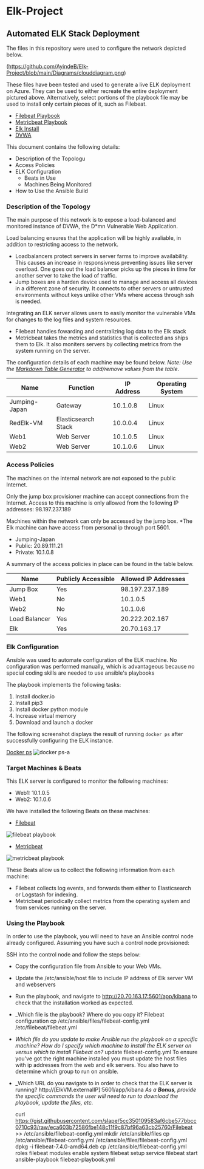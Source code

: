 # Elk-Project
## Automated ELK Stack Deployment

The files in this repository were used to configure the network depicted below.

(https://github.com/AyindeB/Elk-Project/blob/main/Diagrams/clouddiagram.png)

These files have been tested and used to generate a live ELK deployment on Azure. They can be used to either recreate the entire deployment pictured above. Alternatively, select portions of the playbook file may be used to install only certain pieces of it, such as Filebeat.

- [Filebeat Playbook](https://github.com/AyindeB/Elk-Project/blob/main/ansible/Filebeat-playbook.yml)
- [Metricbeat Playbook](https://github.com/AyindeB/Elk-Project/blob/main/ansible/Metricbeat-playbook.yml)
- [Elk Install](https://github.com/AyindeB/Elk-Project/blob/main/ansible/Install-Elk.yml)
- [DVWA](https://github.com/AyindeB/Elk-Project/blob/main/ansible/dvwa)
  

This document contains the following details:
- Description of the Topologu
- Access Policies
- ELK Configuration
  - Beats in Use
  - Machines Being Monitored
- How to Use the Ansible Build


### Description of the Topology

The main purpose of this network is to expose a load-balanced and monitored instance of DVWA, the D*mn Vulnerable Web Application.

Load balancing ensures that the application will be highly avaliable, in addition to restricting access to the network.
- Loadbalancers protect servers in server farms to improve availability. This causes an increase in responsivness preventing issues like server overload. One goes out   the load balancer picks up the pieces in time for another server to take the load of traffic.  
- Jump boxes are a harden device used to manage and access all devices in a different zone of security. It connects to other servers or untrusted environments without   keys unlike other VMs where access through ssh is needed.

Integrating an ELK server allows users to easily monitor the vulnerable VMs for changes to the log files and system resources.
- Filebeat handles fowarding and centralizing log data to the Elk stack
- Metricbeat takes the metrics and statistics that is collected ans ships them to Elk. It also moniters servers by collecting metrics from the system running on the 
  server.

The configuration details of each machine may be found below.
_Note: Use the [Markdown Table Generator](http://www.tablesgenerator.com/markdown_tables) to add/remove values from the table_.

| Name          | Function            | IP Address | Operating System |
|---------------|---------------------|------------|------------------|
| Jumping-Japan | Gateway             | 10.1.0.8   | Linux            |
| RedElk-VM     | Elasticsearch Stack | 10.0.0.4   | Linux            |
| Web1          | Web Server          | 10.1.0.5   | Linux            |
| Web2          | Web Server          | 10.1.0.6   | Linux            |

### Access Policies

The machines on the internal network are not exposed to the public Internet. 

Only the jump box provisioner machine can accept connections from the Internet. Access to this machine is only allowed from the following IP addresses:
98.197.237.189

Machines within the network can only be accessed by the jump box. *The Elk machine can have access from personal ip through port 5601. 
- Jumping-Japan
- Public: 20.89.111.21
- Private: 10.1.0.8

A summary of the access policies in place can be found in the table below.

| Name             | Publicly Accessible | Allowed IP Addresses |
|------------------|---------------------|----------------------|
| Jump Box         | Yes                 | 98.197.237.189       |
| Web1             | No                  | 10.1.0.5             |
| Web2             | No                  | 10.1.0.6             | 
| Load Balancer    | Yes                 | 20.222.202.167       |  
| Elk              | Yes                 | 20.70.163.17         |

### Elk Configuration

Ansible was used to automate configuration of the ELK machine. No configuration was performed manually, which is advantageous because no special coding skills are needed to use ansible's playbooks

The playbook implements the following tasks:
1. Install docker.io
2. Install pip3
3. Install docker python module
4. Increase virtual memory
5. Download and launch a docker

The following screenshot displays the result of running `docker ps` after successfully configuring the ELK instance.

[Docker ps](https://github.com/AyindeB/Elk-Project/blob/main/Images/docker%20ps-a.png)
![docker ps-a](https://user-images.githubusercontent.com/105833047/170404421-3269e9e0-a9a9-45e5-8d33-ba6d132d6d74.png)

### Target Machines & Beats
This ELK server is configured to monitor the following machines:
- Web1: 10.1.0.5
- Web2: 10.1.0.6

We have installed the following Beats on these machines:
- [Filebeat](https://github.com/AyindeB/Elk-Project/blob/main/Images/filebeat%20playbook.png)

![filebeat playbook](https://user-images.githubusercontent.com/105833047/170404805-2b099758-8425-4249-8b58-8a0e9455da14.png)

- [Metricbeat](https://github.com/AyindeB/Elk-Project/blob/main/Images/metricbeat%20playbook.png)

![metricbeat playbook](https://user-images.githubusercontent.com/105833047/170404840-7c1e892c-7b97-478f-8299-e9682d44ff25.png)



These Beats allow us to collect the following information from each machine:
- Filebeat collects log events, and forwards them either to Elasticsearch or Logstash for indexing.
- Metricbeat periodically collect metrics from the operating system and from services running on the server. 

### Using the Playbook
In order to use the playbook, you will need to have an Ansible control node already configured. Assuming you have such a control node provisioned: 

SSH into the control node and follow the steps below:
- Copy the configuration file from Ansible to your Web VMs.
- Update the /etc/ansible/host file to include IP address of Elk server VM and webservers
- Run the playbook, and navigate to http://20.70.163.17:5601/app/kibana to check that the installation worked as expected.


- _Which file is the playbook? Where do you copy it?
    Filebeat configuration
    cp /etc/ansible/files/filebeat-config.yml /etc/filebeat/filebeat.yml

- _Which file do you update to make Ansible run the playbook on a specific machine? How do I specify which machine to install the ELK server on versus which to install Filebeat on?_ 
    update filebeat-config.yml 
    To ensure you've got the right machine installed you must update the host files with ip addresses from the web and elk servers. You also have to determine which   group to run on ansible.
- _Which URL do you navigate to in order to check that the ELK server is running?
   http://[ElkVM.externalIP]:5601/app/kibana
_As a **Bonus**, provide the specific commands the user will need to run to download the playbook, update the files, etc._

  curl https://gist.githubusercontent.com/slape/5cc350109583af6cbe577bbcc0710c93/raw/eca603b72586fbe148c11f9c87bf96a63cb25760/Filebeat >> /etc/ansible/filebeat-config.yml
 mkdir /etc/ansible/files
 cp /etc/ansible/filebeat-config.yml /etc/ansible/files/filebeat-config.yml
 dpkg -i filebeat-7.4.0-amd64.deb
 cp /etc/ansible/filebeat-config.yml roles
 filebeat modules enable system
 filebeat setup 
 service filebeat start 
 ansible-playbook filebeat-playbook.yml

